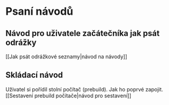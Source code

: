 # Psaní návodů
## Návod pro uživatele začátečníka jak psát odrážky
[[Jak psát odrážkové seznamy|návod na návody]]


## Skládací návod
Uživatel si pořídil stolní počítač (prebuild). Jak ho poprvé zapojit.
[[Sestavení prebuild počítače|návod pro sestavení]]
